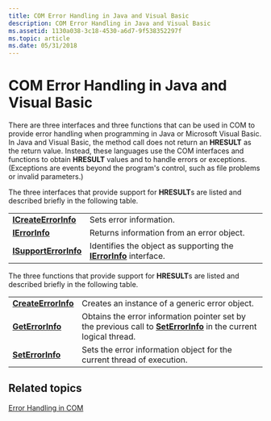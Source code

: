 ```yaml
---
title: COM Error Handling in Java and Visual Basic
description: COM Error Handling in Java and Visual Basic
ms.assetid: 1130a038-3c18-4530-a6d7-9f538352297f
ms.topic: article
ms.date: 05/31/2018
---
```


# COM Error Handling in Java and Visual Basic

There are three interfaces and three functions that can be used in COM to provide error handling when programming in Java or Microsoft Visual Basic. In Java and Visual Basic, the method call does not return an **HRESULT** as the return value. Instead, these languages use the COM interfaces and functions to obtain **HRESULT** values and to handle errors or exceptions. (Exceptions are events beyond the program's control, such as file problems or invalid parameters.)

The three interfaces that provide support for **HRESULT**s are listed and described briefly in the following table.



|                                                                          |                                                                                                                      |
|--------------------------------------------------------------------------|----------------------------------------------------------------------------------------------------------------------|
| [**ICreateErrorInfo**](/windows/win32/api/oaidl/nn-oaidl-icreateerrorinfo)<br/>  | Sets error information.<br/>                                                                                   |
| [**IErrorInfo**](/windows/win32/api/oaidl/nn-oaidl-ierrorinfo)<br/>        | Returns information from an error object.<br/>                                                                 |
| [**ISupportErrorInfo**](/windows/win32/api/oaidl/nn-oaidl-isupporterrorinfo)<br/> | Identifies the object as supporting the [**IErrorInfo**](/windows/win32/api/oaidl/nn-oaidl-ierrorinfo) interface.<br/> |



 

The three functions that provide support for **HRESULT**s are listed and described briefly in the following table.



|                                                                        |                                                                                                                                                                      |
|------------------------------------------------------------------------|----------------------------------------------------------------------------------------------------------------------------------------------------------------------|
| [**CreateErrorInfo**](/windows/win32/api/oleauto/nf-oleauto-createerrorinfo)<br/> | Creates an instance of a generic error object.<br/>                                                                                                            |
| [**GetErrorInfo**](/windows/win32/api/oleauto/nf-oleauto-geterrorinfo)<br/>    | Obtains the error information pointer set by the previous call to [**SetErrorInfo**](/windows/win32/api/oleauto/nf-oleauto-seterrorinfo) in the current logical thread.<br/> |
| [**SetErrorInfo**](/windows/win32/api/oleauto/nf-oleauto-seterrorinfo)<br/>    | Sets the error information object for the current thread of execution.<br/>                                                                                    |



 

## Related topics

<dl> <dt>

[Error Handling in COM](error-handling-in-com.md)
</dt> </dl>

 

